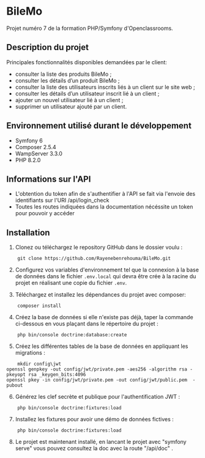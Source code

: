 # BileMo
Projet numéro 7 de la formation PHP/Symfony d'Openclassrooms.

## Description du projet

Principales fonctionnalités disponibles demandées par le client:

  * consulter la liste des produits BileMo ;
  * consulter les détails d’un produit BileMo ;
  * consulter la liste des utilisateurs inscrits liés à un client sur le site web ;
  * consulter les détails d’un utilisateur inscrit lié à un client ;
  * ajouter un nouvel utilisateur lié à un client ;
  * supprimer un utilisateur ajouté par un client.
  
## Environnement utilisé durant le développement
* Symfony 6
* Composer 2.5.4
* WampServer 3.3.0
* PHP 8.2.0

## Informations sur l'API
* L'obtention du token afin de s'authentifier à l'API se fait via l'envoie des identifiants sur l'URI /api/login_check
* Toutes les routes indiquées dans la documentation nécéssite un token pour pouvoir y accéder

## Installation
1. Clonez ou téléchargez le repository GitHub dans le dossier voulu :
```
    git clone https://github.com/Rayenebenrehouma/BileMo.git
```
2. Configurez vos variables d'environnement tel que la connexion à la base de données dans le fichier `.env.local` qui devra être crée à la racine du projet en réalisant une copie du fichier `.env`.

3. Téléchargez et installez les dépendances du projet avec composer:
```
    composer install
```
4. Créez la base de données si elle n'existe pas déjà, taper la commande ci-dessous en vous plaçant dans le répertoire du projet :
```
    php bin/console doctrine:database:create
```
5. Créez les différentes tables de la base de données en appliquant les migrations :
```
    mkdir config\jwt
openssl genpkey -out config/jwt/private.pem -aes256 -algorithm rsa -pkeyopt rsa _keygen_bits:4096
openssl pkey -in config/jwt/private.pem -out config/jwt/public.pem  -pubout
```
6. Générez les clef secrète et publique pour l'authentification JWT :
```
    php bin/console doctrine:fixtures:load
```
7. Installez les fixtures pour avoir une démo de données fictives :
```
    php bin/console doctrine:fixtures:load
```
8. Le projet est maintenant installé, en lancant le projet avec "symfony serve" vous pouvez consultez la doc avec la route "/api/doc" .  
